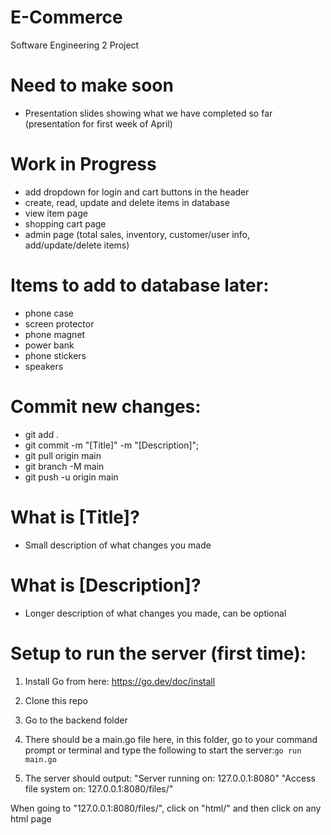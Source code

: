 # E-Commerce
Software Engineering 2 Project

# Need to make soon
* Presentation slides showing what we have completed so far (presentation for first week of April)

# Work in Progress
* add dropdown for login and cart buttons in the header
* create, read, update and delete items in database
* view item page
* shopping cart page
* admin page (total sales, inventory, customer/user info, add/update/delete items)

# Items to add to database later:

* phone case
* screen protector
* phone magnet
* power bank
* phone stickers
* speakers


# Commit new changes:
* git add .
* git commit -m "[Title]" -m "[Description]";
* git pull origin main
* git branch -M main
* git push -u origin main

# What is [Title]?
* Small description of what changes you made

# What is [Description]?
* Longer description of what changes you made, can be optional

# Setup to run the server (first time):
1. Install Go from here: https://go.dev/doc/install
2. Clone this repo
3. Go to the backend folder
4. There should be a main.go file here, in this folder, go to your command prompt or terminal and type the following to start the server:```go run main.go```

 5. The server should output: "Server running on: 127.0.0.1:8080"
"Access file system on: 127.0.0.1:8080/files/"

When going to "127.0.0.1:8080/files/", click on "html/" and then click on any html page 